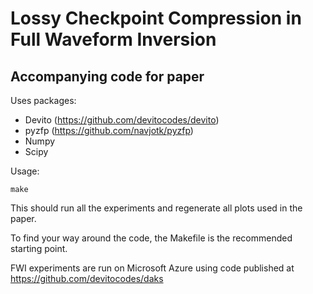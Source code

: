 # Lossy Checkpoint Compression in Full Waveform Inversion
## Accompanying code for paper

Uses packages:
 - Devito (https://github.com/devitocodes/devito)
 - pyzfp (https://github.com/navjotk/pyzfp)
 - Numpy
 - Scipy

Usage: 
```
make
```
This should run all the experiments and regenerate all plots used in the paper. 

To find your way around the code, the Makefile is the recommended starting point. 

FWI experiments are run on Microsoft Azure using code published at https://github.com/devitocodes/daks